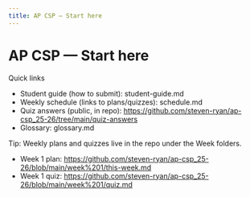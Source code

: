 ```yaml
---
title: AP CSP — Start here
---
```


# AP CSP — Start here

Quick links
- Student guide (how to submit): student-guide.md
- Weekly schedule (links to plans/quizzes): schedule.md
- Quiz answers (public, in repo): https://github.com/steven-ryan/ap-csp_25-26/tree/main/quiz-answers
- Glossary: glossary.md

Tip: Weekly plans and quizzes live in the repo under the Week folders.
- Week 1 plan: https://github.com/steven-ryan/ap-csp_25-26/blob/main/week%201/this-week.md
- Week 1 quiz: https://github.com/steven-ryan/ap-csp_25-26/blob/main/week%201/quiz.md